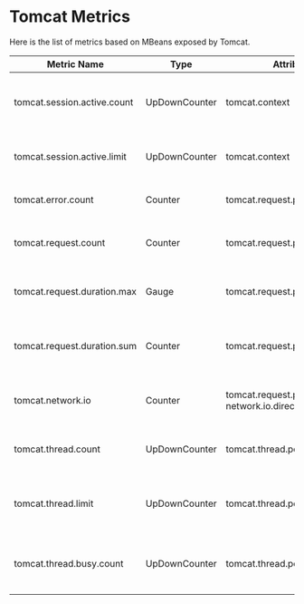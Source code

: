 # Tomcat Metrics

Here is the list of metrics based on MBeans exposed by Tomcat.

| Metric Name                 | Type          | Attributes                                          | Description                                |
|-----------------------------|---------------|-----------------------------------------------------|--------------------------------------------|
| tomcat.session.active.count | UpDownCounter | tomcat.context                                      | The number of currently active sessions.   |
| tomcat.session.active.limit | UpDownCounter | tomcat.context                                      | Maximum number of active sessions.         |
| tomcat.error.count          | Counter       | tomcat.request.processor.name                       | The number of errors.                      |
| tomcat.request.count        | Counter       | tomcat.request.processor.name                       | The number of requests processed.          |
| tomcat.request.duration.max | Gauge         | tomcat.request.processor.name                       | The longest request processing time.       |
| tomcat.request.duration.sum | Counter       | tomcat.request.processor.name                       | Total time of processing all requests.     |
| tomcat.network.io           | Counter       | tomcat.request.processor.name, network.io.direction | The number of bytes transmitted.           |
| tomcat.thread.count         | UpDownCounter | tomcat.thread.pool.name                             | Total thread count of the thread pool.     |
| tomcat.thread.limit         | UpDownCounter | tomcat.thread.pool.name                             | Maximum thread count of the thread pool.   |
| tomcat.thread.busy.count    | UpDownCounter | tomcat.thread.pool.name                             | Number of busy threads in the thread pool. |
